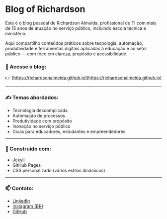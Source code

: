 # Blog of Richardson

Este é o blog pessoal de Richardson Almeida, profissional de TI com mais de 15 anos de atuação no serviço público, incluindo escola técnica e ministério.

Aqui compartilho conteúdos práticos sobre tecnologia, automação, produtividade e ferramentas digitais aplicadas à educação e ao setor público — com foco em clareza, propósito e acessibilidade.

### 🔗 Acesse o blog:
👉 [https://richardsonalmeida.github.io](https://richardsonalmeida.github.io)

---

### ✍️ Temas abordados:
- Tecnologia descomplicada
- Automação de processos
- Produtividade com propósito
- Inovação no serviço público
- Dicas para educadores, estudantes e empreendedores

---

### 📁 Construído com:
- [Jekyll](https://jekyllrb.com/)
- GitHub Pages
- CSS personalizado (vários estilos dinâmicos)

---

### 📫 Contato:
- [LinkedIn](https://www.linkedin.com/in/richardson-almeida-78ab2b34/)
- [Instagram (BR)](https://www.instagram.com/conceptosclaros_br/)
- [GitHub](https://github.com/richardsonalmeida)
